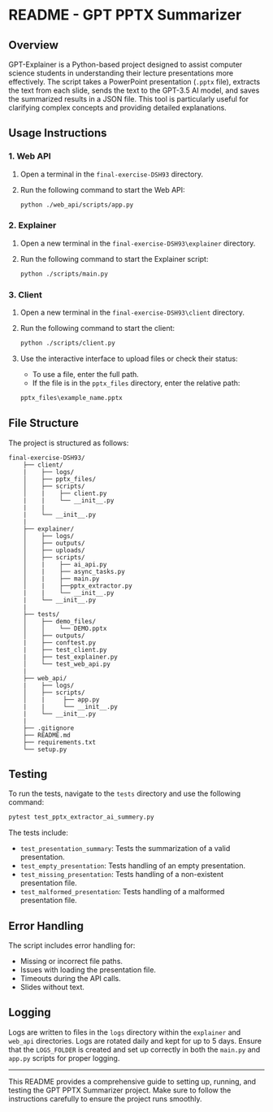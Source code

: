 # README - GPT PPTX Summarizer

## Overview

GPT-Explainer is a Python-based project designed to assist computer science students in understanding their lecture presentations more effectively. The script takes a PowerPoint presentation (`.pptx` file), extracts the text from each slide, sends the text to the GPT-3.5 AI model, and saves the summarized results in a JSON file. This tool is particularly useful for clarifying complex concepts and providing detailed explanations.

## Usage Instructions

### 1. Web API

1. Open a terminal in the `final-exercise-DSH93` directory.
2. Run the following command to start the Web API:

    ```sh
    python ./web_api/scripts/app.py
    ```

### 2. Explainer

1. Open a new terminal in the `final-exercise-DSH93\explainer` directory.
2. Run the following command to start the Explainer script:

    ```sh
    python ./scripts/main.py
    ```

### 3. Client

1. Open a new terminal in the `final-exercise-DSH93\client` directory.
2. Run the following command to start the client:

    ```sh
    python ./scripts/client.py
    ```
3. Use the interactive interface to upload files or check their status:
   - To use a file, enter the full path.
   - If the file is in the `pptx_files` directory, enter the relative path:

    ```sh
    pptx_files\example_name.pptx
    ```

## File Structure

The project is structured as follows:

```
final-exercise-DSH93/
    ├── client/
    |    ├── logs/
    │    ├── pptx_files/
    │    ├── scripts/
    │    |    ├── client.py
    |    |    └── __init__.py
    |    |
    |    └── __init__.py
    |
    ├── explainer/
    │    ├── logs/
    │    ├── outputs/
    │    ├── uploads/
    │    ├── scripts/
    │    |    ├── ai_api.py
    │    |    ├── async_tasks.py
    │    |    ├── main.py
    │    |    ├──pptx_extractor.py
    |    |    └── __init__.py
    |    └── __init__.py
    |
    ├── tests/
    │    ├── demo_files/
    │    │    └── DEMO.pptx  
    │    ├── outputs/
    |    ├── conftest.py
    |    ├── test_client.py
    |    ├── test_explainer.py
    │    └── test_web_api.py
    |
    ├── web_api/
    |    ├── logs/
    │    ├── scripts/
    │    |     ├── app.py
    |    |     └── __init__.py
    |    └── __init__.py
    |
    ├── .gitignore
    ├── README.md
    ├── requirements.txt
    └── setup.py
```

## Testing

To run the tests, navigate to the `tests` directory and use the following command:

```bash
pytest test_pptx_extractor_ai_summery.py
```

The tests include:
- `test_presentation_summary`: Tests the summarization of a valid presentation.
- `test_empty_presentation`: Tests handling of an empty presentation.
- `test_missing_presentation`: Tests handling of a non-existent presentation file.
- `test_malformed_presentation`: Tests handling of a malformed presentation file.

## Error Handling

The script includes error handling for:
- Missing or incorrect file paths.
- Issues with loading the presentation file.
- Timeouts during the API calls.
- Slides without text.

## Logging

Logs are written to files in the `logs` directory within the `explainer` and `web_api` directories. Logs are rotated daily and kept for up to 5 days. Ensure that the `LOGS_FOLDER` is created and set up correctly in both the `main.py` and `app.py` scripts for proper logging.

---

This README provides a comprehensive guide to setting up, running, and testing the GPT PPTX Summarizer project. Make sure to follow the instructions carefully to ensure the project runs smoothly.